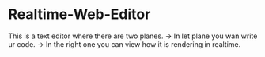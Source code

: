 # Realtime-Web-Editor
This is a text editor where there are two planes. 
-> In let plane you wan write ur code.
-> In the right one you can view how it is rendering in realtime.

